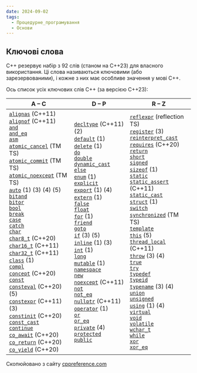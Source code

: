 ```yaml
---
date: 2024-09-02
tags:
  - Процедурне_програмування
  - Основи
---
```

## Ключові слова
C++ резервує набір з 92 слів (станом на C++23) для власного використання. Ці слова називаються ключовими (або зарезервованими), і кожне з них має особливе значення у мові C++.

Ось список усіх ключових слів C++ (за версією C++23):

|A – C|D – P|R – Z|
|---|---|---|
|[`alignas`](https://en.cppreference.com/w/cpp/keyword/alignas "cpp/keyword/alignas") (C++11)  <br>[`alignof`](https://en.cppreference.com/w/cpp/keyword/alignof "cpp/keyword/alignof") (C++11)  <br>[`and`](https://en.cppreference.com/w/cpp/keyword/and "cpp/keyword/and")  <br>[`and_eq`](https://en.cppreference.com/w/cpp/keyword/and_eq "cpp/keyword/and eq")  <br>[`asm`](https://en.cppreference.com/w/cpp/keyword/asm "cpp/keyword/asm")  <br>[`atomic_cancel`](https://en.cppreference.com/w/cpp/keyword/atomic_cancel "cpp/keyword/atomic cancel") (TM TS)  <br>[`atomic_commit`](https://en.cppreference.com/w/cpp/keyword/atomic_commit "cpp/keyword/atomic commit") (TM TS)  <br>[`atomic_noexcept`](https://en.cppreference.com/w/cpp/keyword/atomic_noexcept "cpp/keyword/atomic noexcept") (TM TS)  <br>[`auto`](https://en.cppreference.com/w/cpp/keyword/auto "cpp/keyword/auto") (1) (3) (4) (5)  <br>[`bitand`](https://en.cppreference.com/w/cpp/keyword/bitand "cpp/keyword/bitand")  <br>[`bitor`](https://en.cppreference.com/w/cpp/keyword/bitor "cpp/keyword/bitor")  <br>[`bool`](https://en.cppreference.com/w/cpp/keyword/bool "cpp/keyword/bool")  <br>[`break`](https://en.cppreference.com/w/cpp/keyword/break "cpp/keyword/break")  <br>[`case`](https://en.cppreference.com/w/cpp/keyword/case "cpp/keyword/case")  <br>[`catch`](https://en.cppreference.com/w/cpp/keyword/catch "cpp/keyword/catch")  <br>[`char`](https://en.cppreference.com/w/cpp/keyword/char "cpp/keyword/char")  <br>[`char8_t`](https://en.cppreference.com/w/cpp/keyword/char8_t "cpp/keyword/char8 t") (C++20)  <br>[`char16_t`](https://en.cppreference.com/w/cpp/keyword/char16_t "cpp/keyword/char16 t") (C++11)  <br>[`char32_t`](https://en.cppreference.com/w/cpp/keyword/char32_t "cpp/keyword/char32 t") (C++11)  <br>[`class`](https://en.cppreference.com/w/cpp/keyword/class "cpp/keyword/class") (1)  <br>[`compl`](https://en.cppreference.com/w/cpp/keyword/compl "cpp/keyword/compl")  <br>[`concept`](https://en.cppreference.com/w/cpp/keyword/concept "cpp/keyword/concept") (C++20)  <br>[`const`](https://en.cppreference.com/w/cpp/keyword/const "cpp/keyword/const")  <br>[`consteval`](https://en.cppreference.com/w/cpp/keyword/consteval "cpp/keyword/consteval") (C++20) (5)  <br>[`constexpr`](https://en.cppreference.com/w/cpp/keyword/constexpr "cpp/keyword/constexpr") (C++11) (3)  <br>[`constinit`](https://en.cppreference.com/w/cpp/keyword/constinit "cpp/keyword/constinit") (C++20)  <br>[`const_cast`](https://en.cppreference.com/w/cpp/keyword/const_cast "cpp/keyword/const cast")  <br>[`continue`](https://en.cppreference.com/w/cpp/keyword/continue "cpp/keyword/continue")  <br>[`co_await`](https://en.cppreference.com/w/cpp/keyword/co_await "cpp/keyword/co await") (C++20)  <br>[`co_return`](https://en.cppreference.com/w/cpp/keyword/co_return "cpp/keyword/co return") (C++20)  <br>[`co_yield`](https://en.cppreference.com/w/cpp/keyword/co_yield "cpp/keyword/co yield") (C++20)|[`decltype`](https://en.cppreference.com/w/cpp/keyword/decltype "cpp/keyword/decltype") (C++11) (2)  <br>[`default`](https://en.cppreference.com/w/cpp/keyword/default "cpp/keyword/default") (1)  <br>[`delete`](https://en.cppreference.com/w/cpp/keyword/delete "cpp/keyword/delete") (1)  <br>[`do`](https://en.cppreference.com/w/cpp/keyword/do "cpp/keyword/do")  <br>[`double`](https://en.cppreference.com/w/cpp/keyword/double "cpp/keyword/double")  <br>[`dynamic_cast`](https://en.cppreference.com/w/cpp/keyword/dynamic_cast "cpp/keyword/dynamic cast")  <br>[`else`](https://en.cppreference.com/w/cpp/keyword/else "cpp/keyword/else")  <br>[`enum`](https://en.cppreference.com/w/cpp/keyword/enum "cpp/keyword/enum") (1)  <br>[`explicit`](https://en.cppreference.com/w/cpp/keyword/explicit "cpp/keyword/explicit")  <br>[`export`](https://en.cppreference.com/w/cpp/keyword/export "cpp/keyword/export") (1) (4)  <br>[`extern`](https://en.cppreference.com/w/cpp/keyword/extern "cpp/keyword/extern") (1)  <br>[`false`](https://en.cppreference.com/w/cpp/keyword/false "cpp/keyword/false")  <br>[`float`](https://en.cppreference.com/w/cpp/keyword/float "cpp/keyword/float")  <br>[`for`](https://en.cppreference.com/w/cpp/keyword/for "cpp/keyword/for") (1)  <br>[`friend`](https://en.cppreference.com/w/cpp/keyword/friend "cpp/keyword/friend")  <br>[`goto`](https://en.cppreference.com/w/cpp/keyword/goto "cpp/keyword/goto")  <br>[`if`](https://en.cppreference.com/w/cpp/keyword/if "cpp/keyword/if") (3) (5)  <br>[`inline`](https://en.cppreference.com/w/cpp/keyword/inline "cpp/keyword/inline") (1) (3)  <br>[`int`](https://en.cppreference.com/w/cpp/keyword/int "cpp/keyword/int") (1)  <br>[`long`](https://en.cppreference.com/w/cpp/keyword/long "cpp/keyword/long")  <br>[`mutable`](https://en.cppreference.com/w/cpp/keyword/mutable "cpp/keyword/mutable") (1)  <br>[`namespace`](https://en.cppreference.com/w/cpp/keyword/namespace "cpp/keyword/namespace")  <br>[`new`](https://en.cppreference.com/w/cpp/keyword/new "cpp/keyword/new")  <br>[`noexcept`](https://en.cppreference.com/w/cpp/keyword/noexcept "cpp/keyword/noexcept") (C++11)  <br>[`not`](https://en.cppreference.com/w/cpp/keyword/not "cpp/keyword/not")  <br>[`not_eq`](https://en.cppreference.com/w/cpp/keyword/not_eq "cpp/keyword/not eq")  <br>[`nullptr`](https://en.cppreference.com/w/cpp/keyword/nullptr "cpp/keyword/nullptr") (C++11)  <br>[`operator`](https://en.cppreference.com/w/cpp/keyword/operator "cpp/keyword/operator") (1)  <br>[`or`](https://en.cppreference.com/w/cpp/keyword/or "cpp/keyword/or")  <br>[`or_eq`](https://en.cppreference.com/w/cpp/keyword/or_eq "cpp/keyword/or eq")  <br>[`private`](https://en.cppreference.com/w/cpp/keyword/private "cpp/keyword/private") (4)  <br>[`protected`](https://en.cppreference.com/w/cpp/keyword/protected "cpp/keyword/protected")  <br>[`public`](https://en.cppreference.com/w/cpp/keyword/public "cpp/keyword/public")|[`reflexpr`](https://en.cppreference.com/w/cpp/keyword/reflexpr "cpp/keyword/reflexpr") (reflection TS)  <br>[`register`](https://en.cppreference.com/w/cpp/keyword/register "cpp/keyword/register") (3)  <br>[`reinterpret_cast`](https://en.cppreference.com/w/cpp/keyword/reinterpret_cast "cpp/keyword/reinterpret cast")  <br>[`requires`](https://en.cppreference.com/w/cpp/keyword/requires "cpp/keyword/requires") (C++20)  <br>[`return`](https://en.cppreference.com/w/cpp/keyword/return "cpp/keyword/return")  <br>[`short`](https://en.cppreference.com/w/cpp/keyword/short "cpp/keyword/short")  <br>[`signed`](https://en.cppreference.com/w/cpp/keyword/signed "cpp/keyword/signed")  <br>[`sizeof`](https://en.cppreference.com/w/cpp/keyword/sizeof "cpp/keyword/sizeof") (1)  <br>[`static`](https://en.cppreference.com/w/cpp/keyword/static "cpp/keyword/static")  <br>[`static_assert`](https://en.cppreference.com/w/cpp/keyword/static_assert "cpp/keyword/static assert") (C++11)  <br>[`static_cast`](https://en.cppreference.com/w/cpp/keyword/static_cast "cpp/keyword/static cast")  <br>[`struct`](https://en.cppreference.com/w/cpp/keyword/struct "cpp/keyword/struct") (1)  <br>[`switch`](https://en.cppreference.com/w/cpp/keyword/switch "cpp/keyword/switch")  <br>[`synchronized`](https://en.cppreference.com/w/cpp/keyword/synchronized "cpp/keyword/synchronized") (TM TS)  <br>[`template`](https://en.cppreference.com/w/cpp/keyword/template "cpp/keyword/template")  <br>[`this`](https://en.cppreference.com/w/cpp/keyword/this "cpp/keyword/this") (5)  <br>[`thread_local`](https://en.cppreference.com/w/cpp/keyword/thread_local "cpp/keyword/thread local") (C++11)  <br>[`throw`](https://en.cppreference.com/w/cpp/keyword/throw "cpp/keyword/throw") (3) (4)  <br>[`true`](https://en.cppreference.com/w/cpp/keyword/true "cpp/keyword/true")  <br>[`try`](https://en.cppreference.com/w/cpp/keyword/try "cpp/keyword/try")  <br>[`typedef`](https://en.cppreference.com/w/cpp/keyword/typedef "cpp/keyword/typedef")  <br>[`typeid`](https://en.cppreference.com/w/cpp/keyword/typeid "cpp/keyword/typeid")  <br>[`typename`](https://en.cppreference.com/w/cpp/keyword/typename "cpp/keyword/typename") (3) (4)  <br>[`union`](https://en.cppreference.com/w/cpp/keyword/union "cpp/keyword/union")  <br>[`unsigned`](https://en.cppreference.com/w/cpp/keyword/unsigned "cpp/keyword/unsigned")  <br>[`using`](https://en.cppreference.com/w/cpp/keyword/using "cpp/keyword/using") (1) (4)  <br>[`virtual`](https://en.cppreference.com/w/cpp/keyword/virtual "cpp/keyword/virtual")  <br>[`void`](https://en.cppreference.com/w/cpp/keyword/void "cpp/keyword/void")  <br>[`volatile`](https://en.cppreference.com/w/cpp/keyword/volatile "cpp/keyword/volatile")  <br>[`wchar_t`](https://en.cppreference.com/w/cpp/keyword/wchar_t "cpp/keyword/wchar t")  <br>[`while`](https://en.cppreference.com/w/cpp/keyword/while "cpp/keyword/while")  <br>[`xor`](https://en.cppreference.com/w/cpp/keyword/xor "cpp/keyword/xor")  <br>[`xor_eq`](https://en.cppreference.com/w/cpp/keyword/xor_eq "cpp/keyword/xor eq")

Скопюйовано з сайту [cppreference.com](https://en.cppreference.com/)

